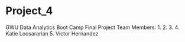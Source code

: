 # Project_4
GWU Data Analytics Boot Camp Final Project
Team Members:
1.
2.
3.
4. Katie Loosararian
5. Victor Hernandez
